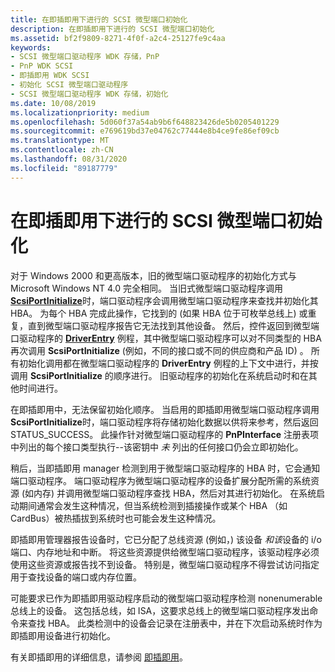 ```yaml
---
title: 在即插即用下进行的 SCSI 微型端口初始化
description: 在即插即用下进行的 SCSI 微型端口初始化
ms.assetid: bf2f9809-8271-4f0f-a2c4-25127fe9c4aa
keywords:
- SCSI 微型端口驱动程序 WDK 存储，PnP
- PnP WDK SCSI
- 即插即用 WDK SCSI
- 初始化 SCSI 微型端口驱动程序
- SCSI 微型端口驱动程序 WDK 存储，初始化
ms.date: 10/08/2019
ms.localizationpriority: medium
ms.openlocfilehash: 5d060f37a54ab9b6f648823426de5b0205401229
ms.sourcegitcommit: e769619bd37e04762c77444e8b4ce9fe86ef09cb
ms.translationtype: MT
ms.contentlocale: zh-CN
ms.lasthandoff: 08/31/2020
ms.locfileid: "89187779"
---
```

# <a name="scsi-miniport-initialization-under-plug-and-play"></a>在即插即用下进行的 SCSI 微型端口初始化

对于 Windows 2000 和更高版本，旧的微型端口驱动程序的初始化方式与 Microsoft Windows NT 4.0 完全相同。 当旧式微型端口驱动程序调用 [**ScsiPortInitialize**](/windows-hardware/drivers/ddi/srb/nf-srb-scsiportinitialize)时，端口驱动程序会调用微型端口驱动程序来查找并初始化其 HBA。 为每个 HBA 完成此操作，它找到的 (如果 HBA 位于可枚举总线上) 或重复，直到微型端口驱动程序报告它无法找到其他设备。 然后，控件返回到微型端口驱动程序的 [**DriverEntry**](driverentry-of-scsi-miniport-driver.md) 例程，其中微型端口驱动程序可以对不同类型的 HBA 再次调用 **ScsiPortInitialize** (例如，不同的接口或不同的供应商和产品 ID) 。 所有初始化调用都在微型端口驱动程序的 **DriverEntry** 例程的上下文中进行，并按调用 **ScsiPortInitialize** 的顺序进行。 旧驱动程序的初始化在系统启动时和在其他时间进行。

在即插即用中，无法保留初始化顺序。 当启用的即插即用微型端口驱动程序调用 **ScsiPortInitialize**时，端口驱动程序将存储初始化数据以供将来参考，然后返回 STATUS_SUCCESS。 此操作针对微型端口驱动程序的 **PnPInterface** 注册表项中列出的每个接口类型执行--该密钥中 *未* 列出的任何接口仍会立即初始化。

稍后，当即插即用 manager 检测到用于微型端口驱动程序的 HBA 时，它会通知端口驱动程序。 端口驱动程序为微型端口驱动程序的设备扩展分配所需的系统资源 (如内存) 并调用微型端口驱动程序查找 HBA，然后对其进行初始化。 在系统启动期间通常会发生这种情况，但当系统检测到插接操作或某个 HBA （如 CardBus）被热插拔到系统时也可能会发生这种情况。

即插即用管理器报告设备时，它已分配了总线资源 (例如，) 该设备 *和该*设备的 i/o 端口、内存地址和中断。 将这些资源提供给微型端口驱动程序，该驱动程序必须使用这些资源或报告找不到设备。 特别是，微型端口驱动程序不得尝试访问指定用于查找设备的端口或内存位置。

可能要求已作为即插即用驱动程序启动的微型端口驱动程序检测 nonenumerable 总线上的设备。 这包括总线，如 ISA，这要求总线上的微型端口驱动程序发出命令来查找 HBA。 此类检测中的设备会记录在注册表中，并在下次启动系统时作为即插即用设备进行初始化。

有关即插即用的详细信息，请参阅 [即插即用](https://docs.microsoft.com/windows-hardware/drivers/kernel/implementing-plug-and-play)。